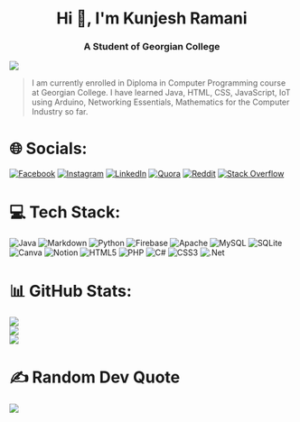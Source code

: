 <h1 align="center"><b>Hi 👋, I'm Kunjesh Ramani</b></h1>

<h3 align="center"><b>A Student of Georgian College</b></h3>

[![](https://visitcount.itsvg.in/api?id=Kunjesh9867&icon=1&color=5)](https://visitcount.itsvg.in)<br>
>I am currently enrolled in Diploma in Computer Programming course at Georgian College. I have learned Java, HTML, CSS, JavaScript, IoT using Arduino, Networking Essentials, Mathematics for the Computer Industry so far.

# 🌐 Socials:
[![Facebook](https://img.shields.io/badge/Facebook-%231877F2.svg?logo=Facebook&logoColor=white)](https://www.facebook.com/kunjesh.ramani.1) [![Instagram](https://img.shields.io/badge/Instagram-%23E4405F.svg?logo=Instagram&logoColor=white)](https://www.instagram.com/kunjesh_kkr/) [![LinkedIn](https://img.shields.io/badge/LinkedIn-%230077B5.svg?logo=linkedin&logoColor=white)](https://www.linkedin.com/in/kunjesh-ramani-989a27206/) [![Quora](https://img.shields.io/badge/Quora-%23B92B27.svg?logo=Quora&logoColor=white)](https://www.quora.com/profile/Kunjesh-Ramani-1) [![Reddit](https://img.shields.io/badge/Reddit-%23FF4500.svg?logo=Reddit&logoColor=white)](https://www.reddit.com/user/Kunjesh9867) [![Stack Overflow](https://img.shields.io/badge/-Stackoverflow-FE7A16?logo=stack-overflow&logoColor=white)](https://stackoverflow.com/users/16986113) 


# 💻 Tech Stack:
![Java](https://img.shields.io/badge/java-%23ED8B00.svg?style=for-the-badge&logo=java&logoColor=white) ![Markdown](https://img.shields.io/badge/markdown-%23000000.svg?style=for-the-badge&logo=markdown&logoColor=white) ![Python](https://img.shields.io/badge/python-3670A0?style=for-the-badge&logo=python&logoColor=ffdd54) ![Firebase](https://img.shields.io/badge/firebase-%23039BE5.svg?style=for-the-badge&logo=firebase) ![Apache](https://img.shields.io/badge/apache-%23D42029.svg?style=for-the-badge&logo=apache&logoColor=white) ![MySQL](https://img.shields.io/badge/mysql-%2300f.svg?style=for-the-badge&logo=mysql&logoColor=white) ![SQLite](https://img.shields.io/badge/sqlite-%2307405e.svg?style=for-the-badge&logo=sqlite&logoColor=white) ![Canva](https://img.shields.io/badge/Canva-%2300C4CC.svg?style=for-the-badge&logo=Canva&logoColor=white) ![Notion](https://img.shields.io/badge/Notion-%23000000.svg?style=for-the-badge&logo=notion&logoColor=white) ![HTML5](https://img.shields.io/badge/html5-%23E34F26.svg?style=for-the-badge&logo=html5&logoColor=white) ![PHP](https://img.shields.io/badge/php-%23777BB4.svg?style=for-the-badge&logo=php&logoColor=white) ![C#](https://img.shields.io/badge/c%23-%23239120.svg?style=for-the-badge&logo=c-sharp&logoColor=white) ![CSS3](https://img.shields.io/badge/css3-%231572B6.svg?style=for-the-badge&logo=css3&logoColor=white) ![.Net](https://img.shields.io/badge/.NET-5C2D91?style=for-the-badge&logo=.net&logoColor=white)



# 📊 GitHub Stats:
![](https://github-readme-stats.vercel.app/api?username=Kunjesh9867&theme=radical&hide_border=true&include_all_commits=true&count_private=true)<br/>
![](https://github-readme-streak-stats.herokuapp.com/?user=Kunjesh9867&theme=radical&hide_border=true)<br>
![](https://github-readme-stats.vercel.app/api/top-langs/?username=Kunjesh9867&theme=radical&hide_border=true&include_all_commits=false&count_private=false&layout=compact)




# ✍️ Random Dev Quote
![](https://quotes-github-readme.vercel.app/api?type=vertical&theme=radical)

